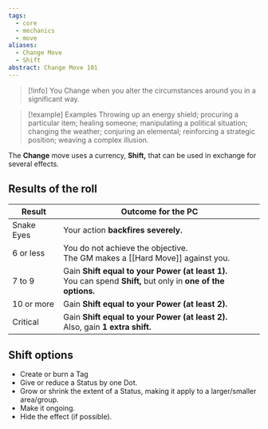 ```yaml
---
tags:
  - core
  - mechanics
  - move
aliases:
  - Change Move
  - Shift
abstract: Change Move 101
---
```

> [!info] You Change when you alter the circumstances around you in a significant way.

> [!example] Examples
> Throwing up an energy shield; procuring a particular item; healing someone; manipulating a political situation; changing the weather; conjuring an	elemental; reinforcing a strategic position; weaving a complex illusion.

The **Change** move uses a currency, **Shift,** that can be used in exchange for several effects.
## Results of the roll

| Result     | Outcome for the PC                                                                                               |
| ---------- | ---------------------------------------------------------------------------------------------------------------- |
| Snake Eyes | Your action **backfires severely.**                                                                              |
| 6 or less  | You do not achieve the objective.<br>The GM makes a [[Hard Move]] against you.                                   |
| 7 to 9     | Gain **Shift equal to your Power (at least 1).**<br>You can spend **Shift,** but only in **one of the options.** |
| 10 or more | Gain **Shift equal to your Power (at least 2).**                                                                 |
| Critical   | Gain **Shift equal to your Power (at least 2).**<br>Also, gain **1 extra shift.**                                |

## Shift options
- Create or burn a Tag
- Give or reduce a Status by one Dot.
- Grow or shrink the extent of a Status, making it apply to a larger/smaller area/group.
- Make it ongoing.
- Hide the effect (if possible).